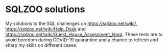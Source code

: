 # SQLZOO solutions

My solutions to the SQL challenges on https://sqlzoo.net/wiki/, https://sqlzoo.net/wiki/Help_Desk and 
https://sqlzoo.net/wiki/Guest_House_Assessment_Hard. 
These tests are to avoid boredom during COVID-19 quarantine and a chance to refresh and sharp my skills on  different cases.
